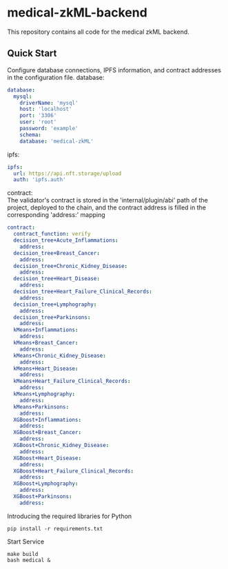 # medical-zkML-backend

This repository contains all code for the medical zkML backend.

## Quick Start
Configure database connections, IPFS information, and contract addresses in the configuration file.
database:
```yaml
database:
  mysql:
    driverName: 'mysql'
    host: 'localhost'
    port: '3306'
    user: 'root'
    password: 'example'
    schema: 
    database: 'medical-zkML'
```
ipfs:
```yaml
ipfs:
  url: https://api.nft.storage/upload
  auth: 'ipfs.auth'
```

contract:       
The validator's contract is stored in the 'internal/plugin/abi' path of the project, deployed to the chain, and the contract address is filled in the corresponding 'address:' mapping
```yaml
contract:
  contract_function: verify
  decision_tree+Acute_Inflammations:
    address:
  decision_tree+Breast_Cancer:
    address:
  decision_tree+Chronic_Kidney_Disease:
    address:
  decision_tree+Heart_Disease:
    address:
  decision_tree+Heart_Failure_Clinical_Records:
    address:
  decision_tree+Lymphography:
    address:
  decision_tree+Parkinsons:
    address:
  kMeans+Inflammations:
    address:
  kMeans+Breast_Cancer:
    address:
  kMeans+Chronic_Kidney_Disease:
    address:
  kMeans+Heart_Disease:
    address:
  kMeans+Heart_Failure_Clinical_Records:
    address:
  kMeans+Lymphography:
    address:
  kMeans+Parkinsons:
    address:
  XGBoost+Inflammations:
    address:
  XGBoost+Breast_Cancer:
    address:
  XGBoost+Chronic_Kidney_Disease:
    address:
  XGBoost+Heart_Disease:
    address:
  XGBoost+Heart_Failure_Clinical_Records:
    address:
  XGBoost+Lymphography:
    address:
  XGBoost+Parkinsons:
    address:
```

Introducing the required libraries for Python
```shell
pip install -r requirements.txt
```

Start Service
```shell
make build
bash medical &
```